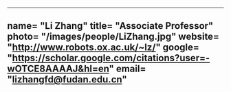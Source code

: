 ---
name= "Li Zhang" 
title= "Associate Professor" 
photo= "/images/people/LiZhang.jpg" 
website= "http://www.robots.ox.ac.uk/~lz/" 
google= "https://scholar.google.com/citations?user=-wOTCE8AAAAJ&hl=en" 
email= "lizhangfd@fudan.edu.cn"
---